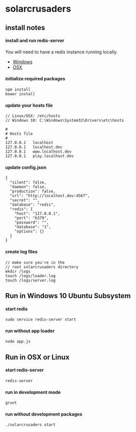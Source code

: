 
# solarcrusaders
## install notes

#### install and run redis-server

You will need to have a redis instance running locally.
* [Windows](https://github.com/MSOpenTech/redis)
* [OSX](http://jasdeep.ca/2012/05/installing-redis-on-mac-os-x/)

#### initialize required packages

    npm install
    bower install

#### update your hosts file

    // Linux/OSX: /etc/hosts
    // Windows 10: C:\Windows\System32\Drivers\etc\hosts

    #
    # Hosts file
    #
    127.0.0.1   localhost
    127.0.0.1   localhost.dev
    127.0.0.1   www.localhost.dev
    127.0.0.1   play.localhost.dev

#### update config.json

    {
      "silent": false,
      "daemon": false,
      "production": false,
      "url": "http://localhost.dev:4567",
      "secret": "",
      "database": "redis",
      "redis": {
        "host": "127.0.0.1",
        "port": "6379",
        "password": "",
        "database": "1",
        "options": {}
      }
    }

#### create log files
    
    // make sure you're in the
    // root solarcrusaders directory
    mkdir /logs
    touch /logs/loader.log
    touch /logs/server.log

## Run in Windows 10 Ubuntu Subsystem

#### start redis

    sudo service redis-server start

#### run without app loader

    node app.js

## Run in OSX or Linux

#### start redis-server

    redis-server

#### run in development mode

    grunt

#### run without development packages

    ./solarcrusaders start
